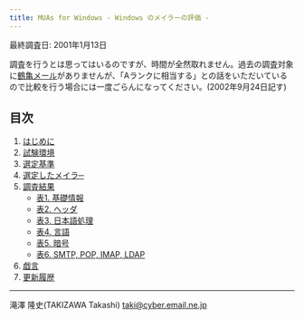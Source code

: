 ```yaml
---
title: MUAs for Windows - Windows のメイラーの評価 -
---
```

最終調査日: 2001年1月13日

調査を行うとは思ってはいるのですが、時間が全然取れません。過去の調査対象に[鶴亀メール](http://hide.maruo.co.jp/software/tk.html)がありませんが、「Aランクに相当する」との話をいただいているので比較を行う場合には一度ごらんになってください。(2002年9月24日記す)

## 目次

1. [はじめに](/win-mailer/first.html)
2. [試験環境](/win-mailer/server.html)
3. [選定基準](/win-mailer/criterion.html)
4. [選定したメイラ─](/win-mailer/selected.html)
5. [調査結果](/win-mailer/table.html)
    - [表1. 基礎情報](/win-mailer/table-basic.html)
    - [表2. へッダ](/win-mailer/table-header.html)
    - [表3. 日本語処理](/win-mailer/table-japanese.html)
    - [表4. 言語](/win-mailer/table-lang.html)
    - [表5. 暗号](/win-mailer/table-cipher.html)
    - [表6. SMTP, POP, IMAP, LDAP](/win-mailer/table-otherspec.html)
6. [戯言](/win-mailer/silly-talk.html)
7. [更新履歴](/win-mailer/history.html)

------------------------------------------------------------------------

滝澤 隆史(TAKIZAWA Takashi)
<taki@cyber.email.ne.jp>
